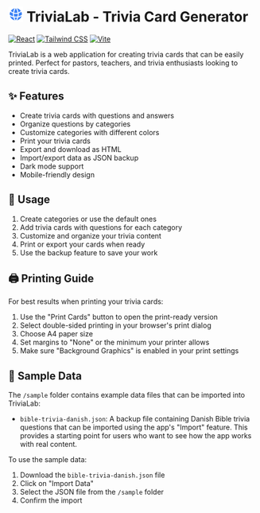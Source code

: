 # <img src="https://raw.githubusercontent.com/lukasjp11/trivialab/main/public/android-chrome-192x192.png" alt="TriviaLab Logo" width="30" height="30"> TriviaLab - Trivia Card Generator
[![React](https://img.shields.io/badge/React-18.0.0-61DAFB?logo=react)](https://reactjs.org/)
[![Tailwind CSS](https://img.shields.io/badge/Tailwind_CSS-3.3.0-38B2AC?logo=tailwind-css)](https://tailwindcss.com/)
[![Vite](https://img.shields.io/badge/Vite-4.4.0-646CFF?logo=vite)](https://vitejs.dev/)

TriviaLab is a web application for creating trivia cards that can be easily printed. Perfect for pastors, teachers, and trivia enthusiasts looking to create trivia cards.

## ✨ Features
- Create trivia cards with questions and answers
- Organize questions by categories
- Customize categories with different colors
- Print your trivia cards
- Export and download as HTML
- Import/export data as JSON backup
- Dark mode support
- Mobile-friendly design

## 📱 Usage
1. Create categories or use the default ones
2. Add trivia cards with questions for each category
3. Customize and organize your trivia content
4. Print or export your cards when ready
5. Use the backup feature to save your work

## 🖨️ Printing Guide
For best results when printing your trivia cards:
1. Use the "Print Cards" button to open the print-ready version
2. Select double-sided printing in your browser's print dialog
3. Choose A4 paper size
4. Set margins to "None" or the minimum your printer allows
5. Make sure "Background Graphics" is enabled in your print settings

## 📁 Sample Data
The `/sample` folder contains example data files that can be imported into TriviaLab:

- `bible-trivia-danish.json`: A backup file containing Danish Bible trivia questions that can be imported using the app's "Import" feature. This provides a starting point for users who want to see how the app works with real content.

To use the sample data:
1. Download the `bible-trivia-danish.json` file
2. Click on "Import Data"
3. Select the JSON file from the `/sample` folder
4. Confirm the import
